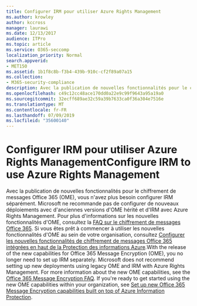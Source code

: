 ```yaml
---
title: Configurer IRM pour utiliser Azure Rights Management
ms.author: krowley
author: kccross
manager: laurawi
ms.date: 12/13/2017
audience: ITPro
ms.topic: article
ms.service: O365-seccomp
localization_priority: Normal
search.appverid:
- MET150
ms.assetid: 1b1f8c8b-f3b4-439b-910c-cf2f89a07a15
ms.collection:
- M365-security-compliance
description: Avec la publication de nouvelles fonctionnalités pour le chiffrement de messages Office 365 (OME), vous n'avez plus besoin configurer IRM séparément. Microsoft ne recommande pas de configurer de nouveaux déploiements avec d'anciennes versions d'OME hérité et d'IRM avec Azure Rights Management. Pour plus d'informations sur les nouvelles fonctionnalités d'OME, consultez la FAQ sur le chiffrement de messages Office 365. Si vous êtes prêt à commencer à utiliser les nouvelles fonctionnalités d'OME au sein de votre organisation, consultez Configurer les nouvelles fonctionnalités de chiffrement de messages Office 365 intégrées en haut de la Protection des informations Azure.
ms.openlocfilehash: c49c12cc48ace170dd0a22e9c99f9643a95a19a0
ms.sourcegitcommit: 32ecff689ae32c59a39b7633ca0f36a304e7516e
ms.translationtype: MT
ms.contentlocale: fr-FR
ms.lasthandoff: 07/09/2019
ms.locfileid: "35600140"
---
```

# <a name="configure-irm-to-use-azure-rights-management"></a><span data-ttu-id="d2864-106">Configurer IRM pour utiliser Azure Rights Management</span><span class="sxs-lookup"><span data-stu-id="d2864-106">Configure IRM to use Azure Rights Management</span></span>

<span data-ttu-id="d2864-p102">Avec la publication de nouvelles fonctionnalités pour le chiffrement de messages Office 365 (OME), vous n'avez plus besoin configurer IRM séparément. Microsoft ne recommande pas de configurer de nouveaux déploiements avec d'anciennes versions d'OME hérité et d'IRM avec Azure Rights Management. Pour plus d'informations sur les nouvelles fonctionnalités d'OME, consultez la [FAQ sur le chiffrement de messages Office 365](https://support.office.com/article/0432dce9-d9b6-4e73-8a13-4a932eb0081e). Si vous êtes prêt à commencer à utiliser les nouvelles fonctionnalités d'OME au sein de votre organisation, consultez [Configurer les nouvelles fonctionnalités de chiffrement de messages Office 365 intégrées en haut de la Protection des informations Azure](https://support.office.com/article/7ff0c040-b25c-4378-9904-b1b50210d00e).</span><span class="sxs-lookup"><span data-stu-id="d2864-p102">With the release of the new capabilities for Office 365 Message Encryption (OME), you no longer need to set up IRM separately. Microsoft does not recommend setting up new deployments using legacy OME and IRM with Azure Rights Management. For more information about the new OME capabilities, see the [Office 365 Message Encryption FAQ](https://support.office.com/article/0432dce9-d9b6-4e73-8a13-4a932eb0081e). If you're ready to get started using the new OME capabilities within your organization, see [Set up new Office 365 Message Encryption capabilities built on top of Azure Information Protection](https://support.office.com/article/7ff0c040-b25c-4378-9904-b1b50210d00e).</span></span>
  

